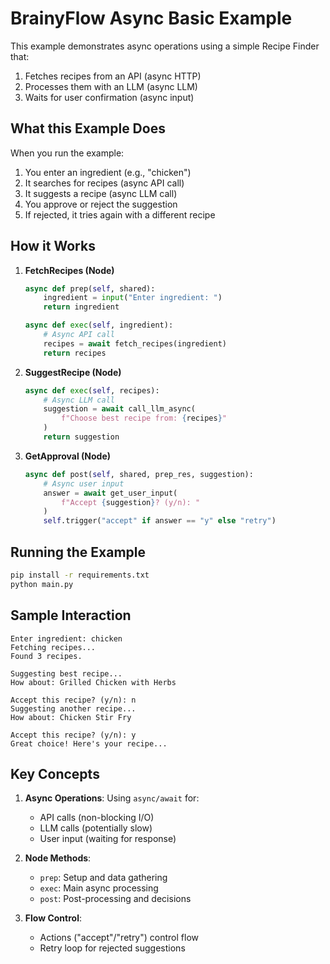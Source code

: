 # BrainyFlow Async Basic Example

This example demonstrates async operations using a simple Recipe Finder that:
1. Fetches recipes from an API (async HTTP)
2. Processes them with an LLM (async LLM)
3. Waits for user confirmation (async input)

## What this Example Does

When you run the example:
1. You enter an ingredient (e.g., "chicken")
2. It searches for recipes (async API call)
3. It suggests a recipe (async LLM call)
4. You approve or reject the suggestion
5. If rejected, it tries again with a different recipe

## How it Works

1. **FetchRecipes (Node)**
   ```python
   async def prep(self, shared):
       ingredient = input("Enter ingredient: ")
       return ingredient

   async def exec(self, ingredient):
       # Async API call
       recipes = await fetch_recipes(ingredient)
       return recipes
   ```

2. **SuggestRecipe (Node)**
   ```python
   async def exec(self, recipes):
       # Async LLM call
       suggestion = await call_llm_async(
           f"Choose best recipe from: {recipes}"
       )
       return suggestion
   ```

3. **GetApproval (Node)**
   ```python
   async def post(self, shared, prep_res, suggestion):
       # Async user input
       answer = await get_user_input(
           f"Accept {suggestion}? (y/n): "
       )
       self.trigger("accept" if answer == "y" else "retry")
   ```

## Running the Example

```bash
pip install -r requirements.txt
python main.py
```

## Sample Interaction

```
Enter ingredient: chicken
Fetching recipes...
Found 3 recipes.

Suggesting best recipe...
How about: Grilled Chicken with Herbs

Accept this recipe? (y/n): n
Suggesting another recipe...
How about: Chicken Stir Fry

Accept this recipe? (y/n): y
Great choice! Here's your recipe...
```

## Key Concepts

1. **Async Operations**: Using `async/await` for:
   - API calls (non-blocking I/O)
   - LLM calls (potentially slow)
   - User input (waiting for response)

2. **Node Methods**:
   - `prep`: Setup and data gathering
   - `exec`: Main async processing
   - `post`: Post-processing and decisions

3. **Flow Control**:
   - Actions ("accept"/"retry") control flow
   - Retry loop for rejected suggestions 